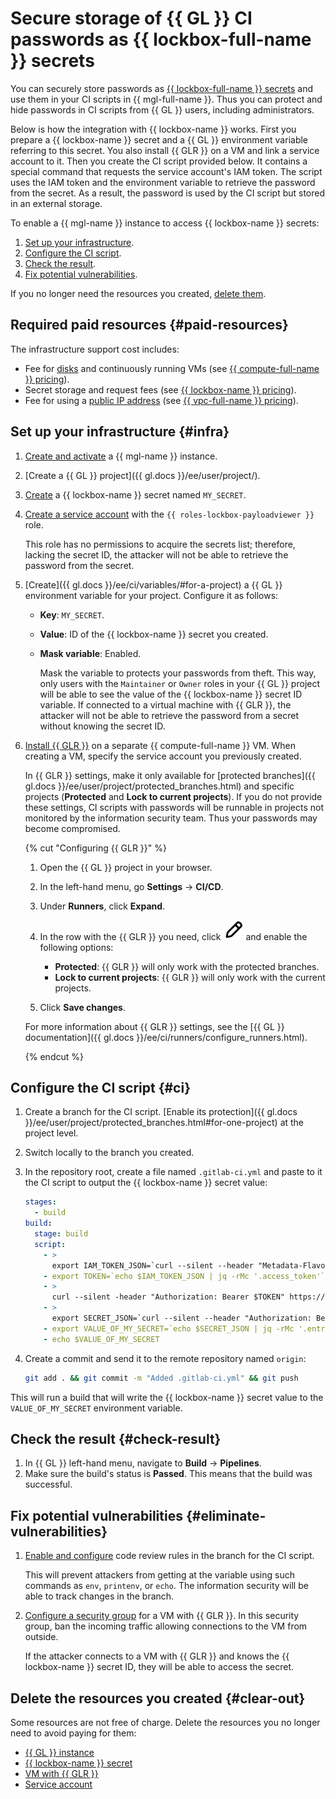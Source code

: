 # Secure storage of {{ GL }} CI passwords as {{ lockbox-full-name }} secrets

You can securely store passwords as [{{ lockbox-full-name }} secrets](../../lockbox/concepts/secret.md) and use them in your CI scripts in {{ mgl-full-name }}. Thus you can protect and hide passwords in CI scripts from {{ GL }} users, including administrators.

Below is how the integration with {{ lockbox-name }} works. First you prepare a {{ lockbox-name }} secret and a {{ GL }} environment variable referring to this secret. You also install {{ GLR }} on a VM and link a service account to it. Then you create the CI script provided below. It contains a special command that requests the service account's IAM token. The script uses the IAM token and the environment variable to retrieve the password from the secret. As a result, the password is used by the CI script but stored in an external storage.

To enable a {{ mgl-name }} instance to access {{ lockbox-name }} secrets:

1. [Set up your infrastructure](#infra).
1. [Configure the CI script](#ci).
1. [Check the result](#check-result).
1. [Fix potential vulnerabilities](#eliminate-vulnerabilities).

If you no longer need the resources you created, [delete them](#clear-out).

## Required paid resources {#paid-resources}

The infrastructure support cost includes:

* Fee for [disks](../../compute/concepts/disk.md) and continuously running VMs (see [{{ compute-full-name }} pricing](../../compute/pricing.md)).
* Secret storage and request fees (see [{{ lockbox-name }} pricing](../../lockbox/pricing.md)).
* Fee for using a [public IP address](../../vpc/concepts/address.md#public-addresses) (see [{{ vpc-full-name }} pricing](../../vpc/pricing.md)).

## Set up your infrastructure {#infra}

1. [Create and activate](../../managed-gitlab/operations/instance/instance-create.md) a {{ mgl-name }} instance.
1. [Create a {{ GL }} project]({{ gl.docs }}/ee/user/project/).
1. [Create](../../lockbox/operations/secret-create.md) a {{ lockbox-name }} secret named `MY_SECRET`.
1. [Create a service account](../../iam/operations/sa/create.md) with the `{{ roles-lockbox-payloadviewer }}` role.

   This role has no permissions to acquire the secrets list; therefore, lacking the secret ID, the attacker will not be able to retrieve the password from the secret.

1. [Create]({{ gl.docs }}/ee/ci/variables/#for-a-project) a {{ GL }} environment variable for your project. Configure it as follows:

   * **Key**: `MY_SECRET`.
   * **Value**: ID of the {{ lockbox-name }} secret you created.
   * **Mask variable**: Enabled.

      Mask the variable to protects your passwords from theft. This way, only users with the `Maintainer` or `Owner` roles in your {{ GL }} project will be able to see the value of the {{ lockbox-name }} secret ID variable. If connected to a virtual machine with {{ GLR }}, the attacker will not be able to retrieve the password from a secret without knowing the secret ID.

1. [Install {{ GLR }}](../../managed-gitlab/tutorials/install-gitlab-runner.md) on a separate {{ compute-full-name }} VM. When creating a VM, specify the service account you previously created.

   In {{ GLR }} settings, make it only available for [protected branches]({{ gl.docs }}/ee/user/project/protected_branches.html) and specific projects (**Protected** and **Lock to current projects**). If you do not provide these settings, CI scripts with passwords will be runnable in projects not monitored by the information security team. Thus your passwords may become compromised.

   {% cut "Configuring {{ GLR }}" %}

   1. Open the {{ GL }} project in your browser.
   1. In the left-hand menu, go **Settings** → **CI/CD**.
   1. Under **Runners**, click **Expand**.
   1. In the row with the {{ GLR }} you need, click ![icon](../../_assets/console-icons/pencil.svg) and enable the following options:

      * **Protected**: {{ GLR }} will only work with the protected branches.
      * **Lock to current projects**: {{ GLR }} will only work with the current projects.

   1. Click **Save changes**.

   For more information about {{ GLR }} settings, see the [{{ GL }} documentation]({{ gl.docs }}/ee/ci/runners/configure_runners.html).

   {% endcut %}

## Configure the CI script {#ci}

1. Create a branch for the CI script. [Enable its protection]({{ gl.docs }}/ee/user/project/protected_branches.html#for-one-project) at the project level.
1. Switch locally to the branch you created.
1. In the repository root, create a file named `.gitlab-ci.yml` and paste to it the CI script to output the {{ lockbox-name }} secret value:

   ```yaml
   stages:
     - build
   build:
     stage: build
     script:
       - >
         export IAM_TOKEN_JSON=`curl --silent --header "Metadata-Flavor: Google" http://169.254.169.254/computeMetadata/v1/instance/service-accounts/default/token`
       - export TOKEN=`echo $IAM_TOKEN_JSON | jq -rMc '.access_token'`
       - >
         curl --silent -header "Authorization: Bearer $TOKEN" https://payload.lockbox.api.cloud.yandex.net/lockbox/v1/secrets/$SECRET_ID/payload
       - >
         export SECRET_JSON=`curl --silent --header "Authorization: Bearer $TOKEN" https://payload.lockbox.api.cloud.yandex.net/lockbox/v1/secrets/$SECRET_ID/payload`
       - export VALUE_OF_MY_SECRET=`echo $SECRET_JSON | jq -rMc '.entries[] | select(.key | contains("MY_SECRET")) | .textValue'`
       - echo $VALUE_OF_MY_SECRET
   ```

1. Create a commit and send it to the remote repository named `origin`:

   ```bash
   git add . && git commit -m "Added .gitlab-ci.yml" && git push
   ```

This will run a build that will write the {{ lockbox-name }} secret value to the `VALUE_OF_MY_SECRET` environment variable.

## Check the result {#check-result}

1. In {{ GL }} left-hand menu, navigate to **Build** → **Pipelines**.
1. Make sure the build's status is **Passed**. This means that the build was successful.

## Fix potential vulnerabilities {#eliminate-vulnerabilities}

1. [Enable and configure](../../managed-gitlab/operations/approval-rules.md) code review rules in the branch for the CI script.

   This will prevent attackers from getting at the variable using such commands as `env`, `printenv`, or `echo`. The information security will be able to track changes in the branch.

1. [Configure a security group](../../vpc/operations/security-group-add-rule.md) for a VM with {{ GLR }}. In this security group, ban the incoming traffic allowing connections to the VM from outside.

   
   If the attacker connects to a VM with {{ GLR }} and knows the {{ lockbox-name }} secret ID, they will be able to access the secret.

## Delete the resources you created {#clear-out}

Some resources are not free of charge. Delete the resources you no longer need to avoid paying for them:

* [{{ GL }} instance](../../managed-gitlab/operations/instance/instance-delete.md)
* [{{ lockbox-name }} secret](../../lockbox/operations/secret-delete.md)
* [VM with {{ GLR }}](../../compute/operations/vm-control/vm-delete.md)
* [Service account](../../iam/operations/sa/delete.md)
